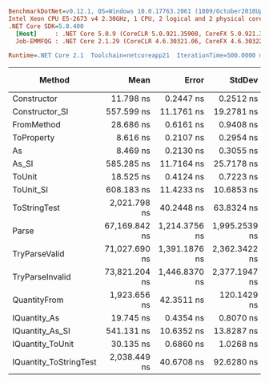 ``` ini

BenchmarkDotNet=v0.12.1, OS=Windows 10.0.17763.2061 (1809/October2018Update/Redstone5)
Intel Xeon CPU E5-2673 v4 2.30GHz, 1 CPU, 2 logical and 2 physical cores
.NET Core SDK=5.0.400
  [Host]     : .NET Core 5.0.9 (CoreCLR 5.0.921.35908, CoreFX 5.0.921.35908), X64 RyuJIT
  Job-EMMFQG : .NET Core 2.1.29 (CoreCLR 4.6.30321.06, CoreFX 4.6.30322.04), X64 RyuJIT

Runtime=.NET Core 2.1  Toolchain=netcoreapp21  IterationTime=500.0000 ms  

```
|                 Method |          Mean |         Error |        StdDev |  Gen 0 |  Gen 1 | Gen 2 | Allocated |
|----------------------- |--------------:|--------------:|--------------:|-------:|-------:|------:|----------:|
|            Constructor |     11.798 ns |     0.2447 ns |     0.2512 ns |      - |      - |     - |         - |
|         Constructor_SI |    557.599 ns |    11.1761 ns |    19.2781 ns | 0.0271 |      - |     - |     192 B |
|             FromMethod |     28.686 ns |     0.6161 ns |     0.9408 ns |      - |      - |     - |         - |
|             ToProperty |      8.616 ns |     0.2107 ns |     0.2954 ns |      - |      - |     - |         - |
|                     As |      8.469 ns |     0.2130 ns |     0.3055 ns |      - |      - |     - |         - |
|                  As_SI |    585.285 ns |    11.7164 ns |    25.7178 ns | 0.0265 |      - |     - |     192 B |
|                 ToUnit |     18.525 ns |     0.4124 ns |     0.7223 ns |      - |      - |     - |         - |
|              ToUnit_SI |    608.183 ns |    11.4233 ns |    10.6853 ns | 0.0262 |      - |     - |     192 B |
|           ToStringTest |  2,021.798 ns |    40.2448 ns |    63.8324 ns | 0.1379 |      - |     - |     952 B |
|                  Parse | 67,169.842 ns | 1,214.3756 ns | 1,995.2539 ns | 6.5781 | 0.2631 |     - |   44816 B |
|          TryParseValid | 71,027.690 ns | 1,391.1876 ns | 2,362.3422 ns | 6.6649 | 0.1307 |     - |   44792 B |
|        TryParseInvalid | 73,821.204 ns | 1,446.8370 ns | 2,377.1947 ns | 6.5789 | 0.1495 |     - |   44392 B |
|           QuantityFrom |  1,923.656 ns |    42.3511 ns |   120.1429 ns |      - |      - |     - |      56 B |
|           IQuantity_As |     19.745 ns |     0.4354 ns |     0.8070 ns | 0.0037 |      - |     - |      24 B |
|        IQuantity_As_SI |    541.131 ns |    10.6352 ns |    13.8287 ns | 0.0271 |      - |     - |     192 B |
|       IQuantity_ToUnit |     30.135 ns |     0.6860 ns |     1.0268 ns | 0.0086 |      - |     - |      56 B |
| IQuantity_ToStringTest |  2,038.449 ns |    40.6708 ns |    92.6280 ns | 0.1385 |      - |     - |     952 B |
